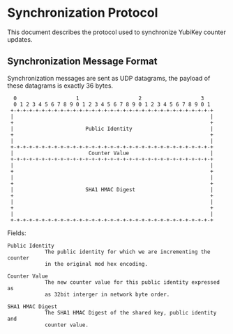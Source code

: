 Synchronization Protocol
========================

This document describes the protocol used to synchronize YubiKey counter
updates.

Synchronization Message Format
------------------------------

Synchronization messages are sent as UDP datagrams, the payload of these
datagrams is exactly 36 bytes.

      0                   1                   2                   3
      0 1 2 3 4 5 6 7 8 9 0 1 2 3 4 5 6 7 8 9 0 1 2 3 4 5 6 7 8 9 0 1
     +-+-+-+-+-+-+-+-+-+-+-+-+-+-+-+-+-+-+-+-+-+-+-+-+-+-+-+-+-+-+-+-+
     |                                                               |
     +                                                               +
     |                       Public Identity                         |
     +                                                               +
     |                                                               |
     +-+-+-+-+-+-+-+-+-+-+-+-+-+-+-+-+-+-+-+-+-+-+-+-+-+-+-+-+-+-+-+-+
     |                        Counter Value                          |
     +-+-+-+-+-+-+-+-+-+-+-+-+-+-+-+-+-+-+-+-+-+-+-+-+-+-+-+-+-+-+-+-+
     |                                                               |
     +                                                               +
     |                                                               |
     +                                                               +
     |                       SHA1 HMAC Digest                        |
     +                                                               +
     |                                                               |
     +                                                               +
     |                                                               |
     +-+-+-+-+-+-+-+-+-+-+-+-+-+-+-+-+-+-+-+-+-+-+-+-+-+-+-+-+-+-+-+-+

Fields:

    Public Identity
                The public identity for which we are incrementing the counter
                in the original mod hex encoding.

    Counter Value
                The new counter value for this public identity expressed as
                as 32bit interger in network byte order.

    SHA1 HMAC Digest
                The SHA1 HMAC Digest of the shared key, public identity and
                counter value.
